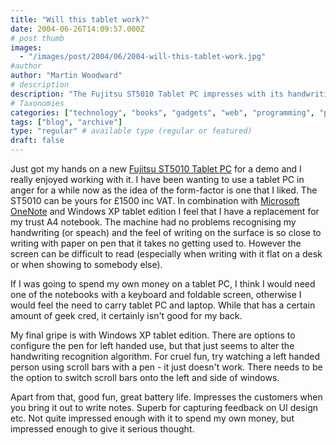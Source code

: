 ```yaml
---
title: "Will this tablet work?"
date: 2004-06-26T14:09:57.000Z
# post thumb
images:
  - "/images/post/2004/06/2004-will-this-tablet-work.jpg"
#author
author: "Martin Woodward"
# description
description: "The Fujitsu ST5010 Tablet PC impresses with its handwriting recognition and battery life, but usability drawbacks might deter personal investment."
# Taxonomies
categories: ["technology", "books", "gadgets", "web", "programming", "personal"]
tags: ["blog", "archive"]
type: "regular" # available type (regular or featured)
draft: false
---
```


[](http://www.fujitsu-siemens.com/products/mobile/tablet_pcs/stylistic_st5010.html)Just got my hands on a new [Fujitsu ST5010 Tablet PC](http://www.fujitsu-siemens.com/products/mobile/tablet_pcs/stylistic_st5010.html) for a demo and I really enjoyed working with it. I have been wanting to use a tablet PC in anger for a while now as the idea of the form-factor is one that I liked. The ST5010 can be yours for £1500 inc VAT. In combination with [Microsoft OneNote](http://office.microsoft.com/home/office.aspx?assetid=FX01085803) and Windows XP tablet edition I feel that I have a replacement for my trust A4 notebook. The machine had no problems recognising my handwriting (or speach) and the feel of writing on the surface is so close to writing with paper on pen that it takes no getting used to. However the screen can be difficult to read (especially when writing with it flat on a desk or when showing to somebody else).

If I was going to spend my own money on a tablet PC, I think I would need one of the notebooks with a keyboard and foldable screen, otherwise I would feel the need to carry tablet PC and laptop. While that has a certain amount of geek cred, it certainly isn't good for my back.

My final gripe is with Windows XP tablet edition. There are options to configure the pen for left handed use, but that just seems to alter the handwriting recognition algorithm. For cruel fun, try watching a left handed person using scroll bars with a pen - it just doesn't work. There needs to be the option to switch scroll bars onto the left and side of windows.

Apart from that, good fun, great battery life. Impresses the customers when you bring it out to write notes. Superb for capturing feedback on UI design etc. Not quite impressed enough with it to spend my own money, but impressed enough to give it serious thought.
